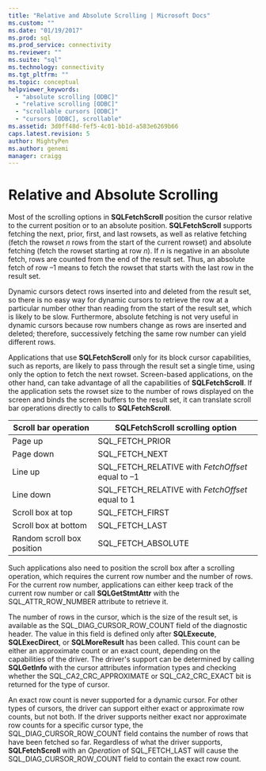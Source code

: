 ```yaml
---
title: "Relative and Absolute Scrolling | Microsoft Docs"
ms.custom: ""
ms.date: "01/19/2017"
ms.prod: sql
ms.prod_service: connectivity
ms.reviewer: ""
ms.suite: "sql"
ms.technology: connectivity
ms.tgt_pltfrm: ""
ms.topic: conceptual
helpviewer_keywords: 
  - "absolute scrolling [ODBC]"
  - "relative scrolling [ODBC]"
  - "scrollable cursors [ODBC]"
  - "cursors [ODBC], scrollable"
ms.assetid: 3d0ff48d-fef5-4c01-bb1d-a583e6269b66
caps.latest.revision: 5
author: MightyPen
ms.author: genemi
manager: craigg
---
```

# Relative and Absolute Scrolling
Most of the scrolling options in **SQLFetchScroll** position the cursor relative to the current position or to an absolute position. **SQLFetchScroll** supports fetching the next, prior, first, and last rowsets, as well as relative fetching (fetch the rowset *n* rows from the start of the current rowset) and absolute fetching (fetch the rowset starting at row *n*). If *n* is negative in an absolute fetch, rows are counted from the end of the result set. Thus, an absolute fetch of row –1 means to fetch the rowset that starts with the last row in the result set.  
  
 Dynamic cursors detect rows inserted into and deleted from the result set, so there is no easy way for dynamic cursors to retrieve the row at a particular number other than reading from the start of the result set, which is likely to be slow. Furthermore, absolute fetching is not very useful in dynamic cursors because row numbers change as rows are inserted and deleted; therefore, successively fetching the same row number can yield different rows.  
  
 Applications that use **SQLFetchScroll** only for its block cursor capabilities, such as reports, are likely to pass through the result set a single time, using only the option to fetch the next rowset. Screen-based applications, on the other hand, can take advantage of all the capabilities of **SQLFetchScroll**. If the application sets the rowset size to the number of rows displayed on the screen and binds the screen buffers to the result set, it can translate scroll bar operations directly to calls to **SQLFetchScroll**.  
  
|Scroll bar operation|SQLFetchScroll scrolling option|  
|--------------------------|-------------------------------------|  
|Page up|SQL_FETCH_PRIOR|  
|Page down|SQL_FETCH_NEXT|  
|Line up|SQL_FETCH_RELATIVE with *FetchOffset* equal to –1|  
|Line down|SQL_FETCH_RELATIVE with *FetchOffset* equal to 1|  
|Scroll box at top|SQL_FETCH_FIRST|  
|Scroll box at bottom|SQL_FETCH_LAST|  
|Random scroll box position|SQL_FETCH_ABSOLUTE|  
  
 Such applications also need to position the scroll box after a scrolling operation, which requires the current row number and the number of rows. For the current row number, applications can either keep track of the current row number or call **SQLGetStmtAttr** with the SQL_ATTR_ROW_NUMBER attribute to retrieve it.  
  
 The number of rows in the cursor, which is the size of the result set, is available as the SQL_DIAG_CURSOR_ROW_COUNT field of the diagnostic header. The value in this field is defined only after **SQLExecute**, **SQLExecDirect**, or **SQLMoreResult** has been called. This count can be either an approximate count or an exact count, depending on the capabilities of the driver. The driver's support can be determined by calling **SQLGetInfo** with the cursor attributes information types and checking whether the SQL_CA2_CRC_APPROXIMATE or SQL_CA2_CRC_EXACT bit is returned for the type of cursor.  
  
 An exact row count is never supported for a dynamic cursor. For other types of cursors, the driver can support either exact or approximate row counts, but not both. If the driver supports neither exact nor approximate row counts for a specific cursor type, the SQL_DIAG_CURSOR_ROW_COUNT field contains the number of rows that have been fetched so far. Regardless of what the driver supports, **SQLFetchScroll** with an *Operation* of SQL_FETCH_LAST will cause the SQL_DIAG_CURSOR_ROW_COUNT field to contain the exact row count.
